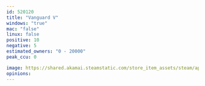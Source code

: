 ```yaml
---
id: 520120
title: "Vanguard V"
windows: "true"
mac: "false"
linux: false
positive: 10
negative: 5
estimated_owners: "0 - 20000"
peak_ccu: 0

image: https://shared.akamai.steamstatic.com/store_item_assets/steam/apps/520120/header.jpg?t=1496232133
opinions:
---
```

